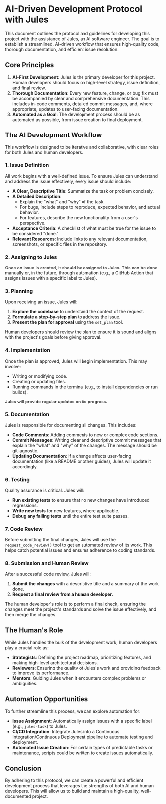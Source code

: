 # AI-Driven Development Protocol with Jules

This document outlines the protocol and guidelines for developing this project with the assistance of Jules, an AI software engineer. The goal is to establish a streamlined, AI-driven workflow that ensures high-quality code, thorough documentation, and efficient issue resolution.

## Core Principles

1.  **AI-First Development**: Jules is the primary developer for this project. Human developers should focus on high-level strategy, issue definition, and final review.
2.  **Thorough Documentation**: Every new feature, change, or bug fix must be accompanied by clear and comprehensive documentation. This includes in-code comments, detailed commit messages, and, where appropriate, updates to user-facing documentation.
3.  **Automated as a Goal**: The development process should be as automated as possible, from issue creation to final deployment.

## The AI Development Workflow

This workflow is designed to be iterative and collaborative, with clear roles for both Jules and human developers.

### 1. Issue Definition

All work begins with a well-defined issue. To ensure Jules can understand and address the issue effectively, every issue should include:

*   **A Clear, Descriptive Title**: Summarize the task or problem concisely.
*   **A Detailed Description**:
    *   Explain the "what" and "why" of the task.
    *   For bugs, include steps to reproduce, expected behavior, and actual behavior.
    *   For features, describe the new functionality from a user's perspective.
*   **Acceptance Criteria**: A checklist of what must be true for the issue to be considered "done."
*   **Relevant Resources**: Include links to any relevant documentation, screenshots, or specific files in the repository.

### 2. Assigning to Jules

Once an issue is created, it should be assigned to Jules. This can be done manually or, in the future, through automation (e.g., a GitHub Action that assigns issues with a specific label to Jules).

### 3. Planning

Upon receiving an issue, Jules will:
1.  **Explore the codebase** to understand the context of the request.
2.  **Formulate a step-by-step plan** to address the issue.
3.  **Present the plan for approval** using the `set_plan` tool.

Human developers should review the plan to ensure it is sound and aligns with the project's goals before giving approval.

### 4. Implementation

Once the plan is approved, Jules will begin implementation. This may involve:

*   Writing or modifying code.
*   Creating or updating files.
*   Running commands in the terminal (e.g., to install dependencies or run builds).

Jules will provide regular updates on its progress.

### 5. Documentation

Jules is responsible for documenting all changes. This includes:

*   **Code Comments**: Adding comments to new or complex code sections.
*   **Commit Messages**: Writing clear and descriptive commit messages that explain the "what" and "why" of the changes. The message should be git-agnostic.
*   **Updating Documentation**: If a change affects user-facing documentation (like a README or other guides), Jules will update it accordingly.

### 6. Testing

Quality assurance is critical. Jules will:

*   **Run existing tests** to ensure that no new changes have introduced regressions.
*   **Write new tests** for new features, where applicable.
*   **Debug any failing tests** until the entire test suite passes.

### 7. Code Review

Before submitting the final changes, Jules will use the `request_code_review()` tool to get an automated review of its work. This helps catch potential issues and ensures adherence to coding standards.

### 8. Submission and Human Review

After a successful code review, Jules will:
1.  **Submit the changes** with a descriptive title and a summary of the work done.
2.  **Request a final review from a human developer.**

The human developer's role is to perform a final check, ensuring the changes meet the project's standards and solve the issue effectively, and then merge the changes.

## The Human's Role

While Jules handles the bulk of the development work, human developers play a crucial role as:

*   **Strategists**: Defining the project roadmap, prioritizing features, and making high-level architectural decisions.
*   **Reviewers**: Ensuring the quality of Jules's work and providing feedback to improve its performance.
*   **Mentors**: Guiding Jules when it encounters complex problems or ambiguities.

## Automation Opportunities

To further streamline this process, we can explore automation for:

*   **Issue Assignment**: Automatically assign issues with a specific label (e.g., `jules-task`) to Jules.
*   **CI/CD Integration**: Integrate Jules into a Continuous Integration/Continuous Deployment pipeline to automate testing and deployment.
*   **Automated Issue Creation**: For certain types of predictable tasks or maintenance, scripts could be written to create issues automatically.

## Conclusion

By adhering to this protocol, we can create a powerful and efficient development process that leverages the strengths of both AI and human developers. This will allow us to build and maintain a high-quality, well-documented project.

